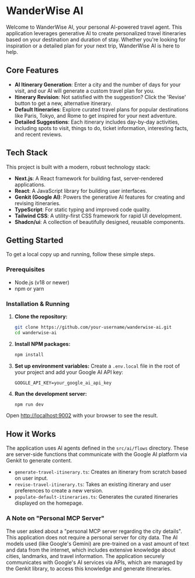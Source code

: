 # WanderWise AI

Welcome to WanderWise AI, your personal AI-powered travel agent. This application leverages generative AI to create personalized travel itineraries based on your destination and duration of stay. Whether you're looking for inspiration or a detailed plan for your next trip, WanderWise AI is here to help.

## Core Features

-   **AI Itinerary Generation**: Enter a city and the number of days for your visit, and our AI will generate a custom travel plan for you.
-   **Itinerary Revision**: Not satisfied with the suggestion? Click the 'Revise' button to get a new, alternative itinerary.
-   **Default Itineraries**: Explore curated travel plans for popular destinations like Paris, Tokyo, and Rome to get inspired for your next adventure.
-   **Detailed Suggestions**: Each itinerary includes day-by-day activities, including spots to visit, things to do, ticket information, interesting facts, and recent reviews.

## Tech Stack

This project is built with a modern, robust technology stack:

-   **Next.js**: A React framework for building fast, server-rendered applications.
-   **React**: A JavaScript library for building user interfaces.
-   **Genkit (Google AI)**: Powers the generative AI features for creating and revising itineraries.
-   **TypeScript**: For static typing and improved code quality.
-   **Tailwind CSS**: A utility-first CSS framework for rapid UI development.
-   **Shadcn/ui**: A collection of beautifully designed, reusable components.

## Getting Started

To get a local copy up and running, follow these simple steps.

### Prerequisites

-   Node.js (v18 or newer)
-   npm or yarn

### Installation & Running

1.  **Clone the repository:**
    ```sh
    git clone https://github.com/your-username/wanderwise-ai.git
    cd wanderwise-ai
    ```

2.  **Install NPM packages:**
    ```sh
    npm install
    ```

3.  **Set up environment variables:**
    Create a `.env.local` file in the root of your project and add your Google AI API key:
    ```
    GOOGLE_API_KEY=your_google_ai_api_key
    ```

4.  **Run the development server:**
    ```sh
    npm run dev
    ```

Open [http://localhost:9002](http://localhost:9002) with your browser to see the result.

## How it Works

The application uses AI agents defined in the `src/ai/flows` directory. These are server-side functions that communicate with the Google AI platform via Genkit to generate content.

-   `generate-travel-itinerary.ts`: Creates an itinerary from scratch based on user input.
-   `revise-travel-itinerary.ts`: Takes an existing itinerary and user preferences to create a new version.
-   `populate-default-itineraries.ts`: Generates the curated itineraries displayed on the homepage.

### A Note on "Personal MCP Server"

The user asked about a "personal MCP server regarding the city details". This application does not require a personal server for city data. The AI models used (like Google's Gemini) are pre-trained on a vast amount of text and data from the internet, which includes extensive knowledge about cities, landmarks, and travel information. The application securely communicates with Google's AI services via APIs, which are managed by the Genkit library, to access this knowledge and generate itineraries.
